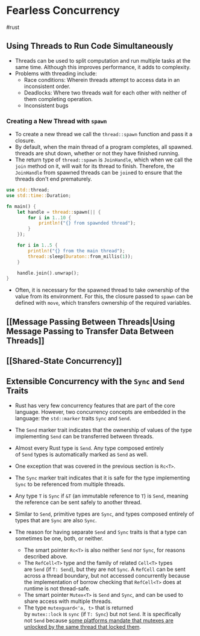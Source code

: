 # Fearless Concurrency
#rust 

## Using Threads to Run Code Simultaneously
- Threads can be used to split computation and run multiple tasks at the same time. Although this improves performance, it adds to complexity.
- Problems with threading include:
	- Race conditions: Wherein threads attempt to access data in an inconsistent order.
	- Deadlocks: Where two threads wait for each other with neither of them completing operation.
	- Inconsistent bugs


### Creating a New Thread with `spawn`
- To create a new thread we call the `thread::spawn` function and pass it a closure.
- By default, when the main thread of a program completes, all spawned. threads are shut down, whether or not they have finished running.
- The return type of `thread::spawn` is `JoinHandle`, which when we call the `join` method on it, will wait for its thread to finish. Therefore, the `JoinHandle` from spawned threads can be `join`ed to ensure that the threads don't end prematurely.
```rust
use std::thread;
use std::time::Duration;

fn main() {
	let handle = thread::spawn(|| {
		for i in 1..10 {
			println!("{} from spawnded thread");
		}
	});

	for i in 1..5 {
		println!("{} from the main thread");
		thread::sleep(Duraton::from_millis(1));
	}

	handle.join().unwrap();
}
```

- Often, it is necessary for the spawned thread to take ownership of the value from its environment. For this, the closure passed to `spawn` can be defined with `move`, which transfers ownership of the required variables.

## [[Message Passing Between Threads|Using Message Passing to Transfer Data Between Threads]]

## [[Shared-State Concurrency]]

## Extensible Concurrency with the `Sync` and `Send` Traits
- Rust has very few concurrency features that are part of the core language. However, two concurrency concepts are embedded in the language: the `std::marker` traits `Sync` and `Send`.
- The `Send` marker trait indicates that the ownership of values of the type implementing `Send` can be transferred between threads.
- Almost every Rust type is `Send`. Any type composed entirely of `Send` types is automatically marked as `Send` as well.
- One exception that was covered in the previous section is `Rc<T>`.

- The `Sync` marker trait indicates that it is safe for the type implementing `Sync` to be referenced from multiple threads. 
- Any type `T` is `Sync` if `&T` (an immutable reference to `T`) is `Send`, meaning the reference can be sent safely to another thread. 
- Similar to `Send`, primitive types are `Sync`, and types composed entirely of types that are `Sync` are also `Sync`.

- The reason for having separate `Send` and `Sync` traits is that a type can sometimes be one, both, or neither.
	- The smart pointer `Rc<T>` is also neither `Send` nor `Sync`, for reasons described above.
	- The `RefCell<T>` type and the family of related `Cell<T>` types are `Send` (if `T: Send`), but they are not `Sync`. A `RefCell` can be sent across a thread boundary, but not accessed concurrently because the implementation of borrow checking that `RefCell<T>` does at runtime is not thread-safe.
	- The smart pointer `Mutex<T>` is `Send` and `Sync`, and can be used to share access with multiple threads.
	- The type `mutexguard<'a, t>` that is returned by `mutex::lock` is `sync` (if `T: Sync`) but not `Send`. It is specifically not `Send` because [some platforms mandate that mutexes are unlocked by the same thread that locked them](https://github.com/rust-lang/rust/issues/23465#issuecomment-82730326).